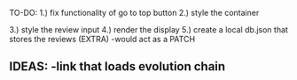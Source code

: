 TO-DO:
1.) fix functionality of go to top button
2.) style the container <div>
3.) style the review input
4.) render the display
5.) create a local db.json that stores the reviews (EXTRA)
-would act as a PATCH

IDEAS:
-link that loads evolution chain
-